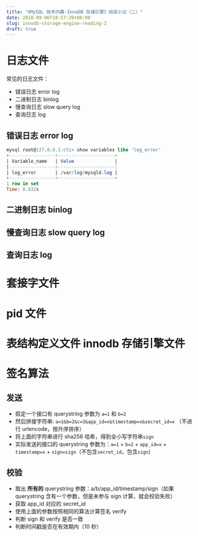 ```yaml
---
title: "《MySQL 技术内幕-InnoDB 存储引擎》阅读小记（二）"
date: 2018-09-06T18:57:39+08:00
slug: innodb-storage-engine-reading-2
draft: true
---
```


# 日志文件

常见的日志文件：

* 错误日志 error log
* 二进制日志 binlog
* 慢查询日志 slow query log
* 查询日志 log

## 错误日志 error log

```sql
mysql root@127.0.0.1:cti> show variables like 'log_error'
+-----------------+---------------------+
| Variable_name   | Value               |
|-----------------+---------------------|
| log_error       | /var/log/mysqld.log |
+-----------------+---------------------+
1 row in set
Time: 0.032s
```

## 二进制日志 binlog

## 慢查询日志 slow query log



## 查询日志 log

# 套接字文件

# pid 文件

# 表结构定义文件 innodb 存储引擎文件







# 签名算法

## 发送

* 假定一个接口有 querystring 参数为 `a=1` 和 `b=2`
* 然后拼接字符串: `a=1&b=2&c=3&app_id=x&timestamp=x&secret_id=x` （不进行 urlencode，按升序排序）
* 将上面的字符串进行 sha256 哈希，得到全小写字符串`sign`
* 实际发送的接口的 querystring 参数为：`a=1` + `b=2` + `app_id=x` + `timestamp=x` + `sign=sign`（不包含`secret_id`，包含`sign`）

## 校验
* 取出 **所有的** querystring 参数：a/b/app_id/timestamp/sign（如果 querystring 含有一个参数，但是未参与 sign 计算，就会校验失败）
* 获取 app_id 对应的 secret_id
* 使用上面的参数按照相同的算法计算签名 verify
* 判断 sign 和 verify 是否一致
* 判断时间戳是否在有效期内（10 秒）